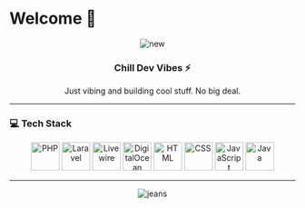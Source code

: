 # Welcome 🌙

<div align="center">
   <img src="https://github.com/user-attachments/assets/493519db-f7ea-48af-9fc2-ea7f49b93f6d" alt="new"/>
</div>

<div align="center">
  <h3>Chill Dev Vibes ⚡</h3>
  <p>Just vibing and building cool stuff. No big deal.</p>
</div>

---
### 💻 Tech Stack

<div align="center">
  <img src="https://cdn.jsdelivr.net/gh/devicons/devicon/icons/php/php-original.svg" alt="PHP" width="50" height="50"/>
  <img src="https://cdn.jsdelivr.net/gh/devicons/devicon@latest/icons/laravel/laravel-original.svg" alt="Laravel" width="50" height="50"/>
  <img src="https://cdn.jsdelivr.net/gh/devicons/devicon@latest/icons/livewire/livewire-original-wordmark.svg" alt="Livewire" width="50" height="50"/>
  <img src="https://cdn.jsdelivr.net/gh/devicons/devicon@latest/icons/digitalocean/digitalocean-original.svg" alt="DigitalOcean" width="50" height="50"/>
  <img src="https://cdn.jsdelivr.net/gh/devicons/devicon/icons/html5/html5-plain.svg" alt="HTML" width="50" height="50"/>
  <img src="https://cdn.jsdelivr.net/gh/devicons/devicon/icons/css3/css3-plain.svg" alt="CSS" width="50" height="50"/>
  <img src="https://cdn.jsdelivr.net/gh/devicons/devicon/icons/javascript/javascript-plain.svg" alt="JavaScript" width="50" height="50"/>
  <img src="https://cdn.jsdelivr.net/gh/devicons/devicon/icons/java/java-original.svg" alt="Java" width="50" height="50"/>
</div>

---


<div align="center">
   <img src="https://github.com/user-attachments/assets/9b4baae7-ebdc-4112-b1ad-773471236188" alt="jeans"/>
</div>
